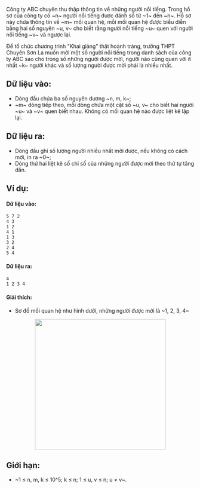 Công ty ABC chuyên thu thập thông tin về những người nổi tiếng. Trong hồ sơ của công ty có ~n~ người nổi tiếng được đánh số từ ~1~ đến ~n~. Hồ sơ này chứa thông tin về ~m~ mối quan hệ, mỗi mối quan hệ được biểu diễn bằng hai số nguyên ~u, v~ cho biết rằng người nổi tiếng ~u~ quen với người nổi tiếng ~v~ và ngược lại.

Để tổ chức chương trình "Khai giảng" thật hoành tráng, trường THPT Chuyên Sơn La muốn mời một số người nổi tiếng trong danh sách của công ty ABC sao cho trong số những người được mời, người nào cũng quen với ít nhất ~k~ người khác và số lượng người được mời phải là nhiều nhất.

## Dữ liệu vào:
- Dòng đầu chứa ba số nguyên dương ~n, m, k~;
- ~m~ dòng tiếp theo, mỗi dòng chứa một cặt số ~u, v~ cho biết hai người ~u~ và ~v~ quen biết nhau. Không có mối quan hệ nào được liệt kê lặp lại.

## Dữ liệu ra:
- Dòng đầu ghi số lượng người nhiều nhất mời được, nếu không có cách mời, in ra ~0~;
- Dòng thứ hai liệt kê số chỉ số của những người được mời theo thứ tự tăng dần.

## Ví dụ:
#### Dữ liệu vào:
```
5 7 2
4 3
1 2
4 1
1 3
3 2
2 4
5 4
```

#### Dữ liệu ra:
```
4
1 2 3 4
```

#### Giải thích:
- Sơ đồ mối quan hệ như hình dưới, những người được mời là ~1, 2, 3, 4~
<center><img src="/images/problems/497/HFAMOUS.svg" width="350px" /></center>

## Giới hạn:
- ~1 ≤ n, m, k ≤ 10^5; k ≤ n; 1 ≤ u, v ≤ n; u ≠ v~.
